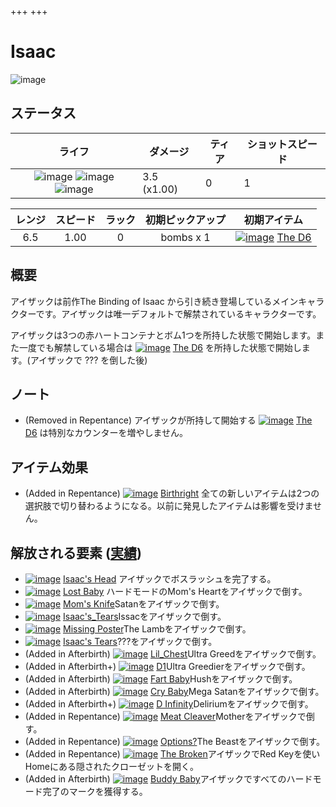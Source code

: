 +++
+++


 # Isaac 
 ![image](/image/characters/Isaac.png) 


ステータス
-------


|ライフ|ダメージ|ティア|ショットスピード|
|:----:|---|---|---|
|![image](/image/characters/r-heart.png) ![image](/image/characters/r-heart.png) ![image](/image/characters/r-heart.png)|3.5 (x1.00)|0|1|

|レンジ|スピード|ラック|初期ピックアップ|初期アイテム|
|:--:|:--:|:--:|:--:|:--:|
|6.5|1.00|0|bombs x 1|[![image](/image/The_D6.png)](/wiki/The_D6 "The D6") [The D6](/wiki/The_D6 "The D6")|


概要
-------
アイザックは前作The Binding of Isaac から引き続き登場しているメインキャラクターです。アイザックは唯一デフォルトで解禁されているキャラクターです。

アイザックは3つの赤ハートコンテナとボム1つを所持した状態で開始します。また一度でも解禁している場合は [![image](/image/The_D6.png)](/wiki/The_D6 "The D6") [The D6](/wiki/The_D6 "The D6") を所持した状態で開始します。(アイザックで ??? を倒した後)


ノート
-------

* (Removed in Repentance) アイザックが所持して開始する [![image](/image/The_D6.png)](/wiki/The_D6 "The D6") [The D6](/wiki/The_D6 "The D6") は特別なカウンターを増やしません。

アイテム効果
-------------------


* (Added in Repentance) [![image](/image/Birthright.png)](/wiki/Birthright "Birthright") [Birthright](/wiki/Birthright "Birthright") 全ての新しいアイテムは2つの選択肢で切り替わるようになる。以前に発見したアイテムは影響を受けません。


解放される要素 ([実績](/wiki/Achievements "Achievements"))
--------------------------------------------------------------

* [![image](/image/achievements/Isaac%27s_Head.png)](/wiki/Isaac%27s_Head "Isaac's Head") [Isaac's Head](/wiki/Isaac%27s_Head "Isaac's Head") アイザックでボスラッシュを完了する。
* [![image](/image/achievements/Lost_Baby.png)](/wiki/Lost_Baby "Lost Baby") [Lost Baby](/wiki/Lost_Baby "Lost Baby") ハードモードのMom's Heartをアイザックで倒す。
* [![image](/image/achievements/Mom%27s_Knife.png)](/wiki/Mom%27s_Knife "Mom's Knife") [Mom's Knife](/wiki/Mom%27s_Knife "Mom's Knife")Satanをアイザックで倒す。
* [![image](/image/achievements/Isaac%27s_Tears.png)](/wiki/Isaac%27s_Tears "Isaac's_Tears") [Isaac's_Tears](/wiki/Isaac%27s_Tears "Isaac's_Tears")Issacをアイザックで倒す。
* [![image](/image/achievements/Missing_Poster.png)](/wiki/Missing_Poster "Missing Poster") [Missing Poster](/wiki/Missing_Poster "Missing Poster")The Lambをアイザックで倒す。
* [![image](/image/achievements/Isaac%27s_Tears.png)](/wiki/Isaac%27s_Tears "Isaac's Tears") [Isaac's Tears](/wiki/Isaac%27s_Tears "Isaac's Tears")???をアイザックで倒す。
* (Added in Afterbirth) [![image](/image/achievements/Lil%27_Chest.png)](/wiki/Lil_Chest "Lil_Chest") [Lil_Chest](/wiki/Lil_Chest "Lil_Chest")Ultra Greedをアイザックで倒す。
* (Added in Afterbirth+) [![image](/image/achievements/D1.png)](/wiki/D1 "D1") [D1](/wiki/D1 "D1")Ultra Greedierをアイザックで倒す。
* (Added in Afterbirth) [![image](/image/achievements/Fart_Baby.png)](/wiki/Fart_Baby "Fart Baby") [Fart Baby](/wiki/Fart_Baby "Fart Baby")Hushをアイザックで倒す。
* (Added in Afterbirth) [![image](/image/achievements/Cry_Baby.png)](/wiki/Cry_Baby "Cry Baby") [Cry Baby](/wiki/Cry_Baby "Cry Baby")Mega Satanをアイザックで倒す。
* (Added in Afterbirth+) [![image](/image/achievements/D_Infinity.png)](/wiki/D_Infinity "D Infinity") [D Infinity](/wiki/D_Infinity "D Infinity")Deliriumをアイザックで倒す。
* (Added in Repentance) [![image](/image/achievements/Meat_Cleaver.png)](/wiki/Meat_Cleaver "Meat Cleaver") [Meat Cleaver](/wiki/Meat_Cleaver "Meat Cleaver")Motherをアイザックで倒す。
* (Added in Repentance) [![image](/image/achievements/Options%3F.png)](/wiki/Options%3F "Options?") [Options?](/wiki/Options%3F "Options?")The Beastをアイザックで倒す。
* (Added in Repentance) [![image](/image/achievements/The_Broken.png)](/characters/isaac_b "The Broken") [The Broken](/characters/isaac_b "The Broken")アイザックでRed Keyを使いHomeにある隠されたクローゼットを開く。
* (Added in Afterbirth) [![image](/image/achievements/Buddy_Baby.png)](/babys "Buddy Baby") [Buddy Baby](/babys "Buddy Baby")アイザックですべてのハードモード完了のマークを獲得する。
